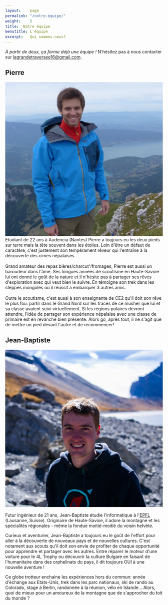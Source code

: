 ```yaml
---
layout:    page
permalink: "/notre-équipe/"
weight:    5
title:  Notre équipe
menutitle: L'équipe
excerpt:   Qui sommes-nous?
---
```


*À partir de deux, ça forme déjà une équipe !* N'hésitez pas à nous contacter sur [lagrandetraversee16@gmail.com](mailto:lagrandetraversee16@gmail.com).

## Pierre

<p><img class="img-people" src="/media/img/thumb_P1000828_1024 2.jpg#right">
Etudiant de 22 ans à Audencia (Nantes) Pierre a toujours eu les deux pieds sur terre mais la tête souvent dans les étoiles. Loin d'être un défaut de caractère, c'est justement son tempérament rêveur qui l'entraîne à la découverte des cimes népalaises.<br/><br/>
Grand amateur des repas bières/charcut'/fromages, Pierre est aussi un baroudeur dans l'âme. Ses longues années de scoutisme en Haute-Savoie lui ont donné le goût de la nature et il n'hésite pas à partager ses rêves d'exploration avec qui veut bien le suivre. En témoigne son trek dans les steppes mongoles où il réussit à embarquer 3 autres amis.<br/><br/>
Outre le scoutisme, c'est aussi à son enseignante de CE2 qu'il doit son rêve le plus fou: partir dans le Grand Nord sur les traces de ce musher que lui et sa classe avaient suivi virtuellement. Si les régions polaires devront attendre, l'idée de partager son expérience népalaise avec une classe de primaire est en revanche  bien présente. Alors go, après tout, il ne s'agit que de mettre un pied devant l'autre et de recommencer!</p>

## Jean-Baptiste

<img class="img-people" src="../media/img/jb.jpg#right"/> 

Futur ingénieur de 21 ans, Jean-Baptiste étudie l'informatique à l'[EPFL](https://www.epfl.ch/) (Lausanne, Suisse). Originaire de Haute-Savoie, il adore la montagne et les spécialités régionales - même la fondue moitié-moitié du voisin helvète. 

Curieux et aventurier, Jean-Baptiste a toujours eu le goût de l'effort pour aller à la découverte de nouveaux pays et de nouvelles cultures. C'est notament aux scouts qu'il doit son envie de profiter de chaque  opportunité pour apprendre et partager avec les autres. Entre réparer le moteur d'une voiture pour le 4L Trophy ou découvrir la culture Bulgare en faisant de l'humanitaire dans des orphelinats du pays, il dit toujours OUI à une nouvelle aventure !

Ce globe trotteur enchaine les expériences hors du commun: année d'échange aux Etats-Unis, trek dans les parc nationaux, ski de rando au Colorado, stage à Berlin, randonnée à la réunion, vélo en Islande... Alors, quoi de mieux pour un amoureux de la montagne que de s'approcher du toit du monde ?
